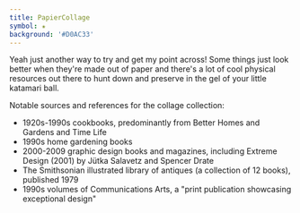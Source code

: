 ```yaml
---
title: PapierCollage
symbol: ✬
background: '#D0AC33'
---
```


Yeah just another way to try and get my point across! Some things just look better when they're made out of paper and there's a lot of cool physical resources out there to hunt down and preserve in the gel of your little katamari ball. 

Notable sources and references for the collage collection:

* 1920s-1990s cookbooks, predominantly from Better Homes and Gardens and Time Life
* 1990s home gardening books
* 2000-2009 graphic design books and magazines, including Extreme Design (2001) by Jütka Salavetz and Spencer Drate
* The Smithsonian illustrated library of antiques (a collection of 12 books), published 1979
* 1990s volumes of Communications Arts, a "print publication showcasing exceptional design"
